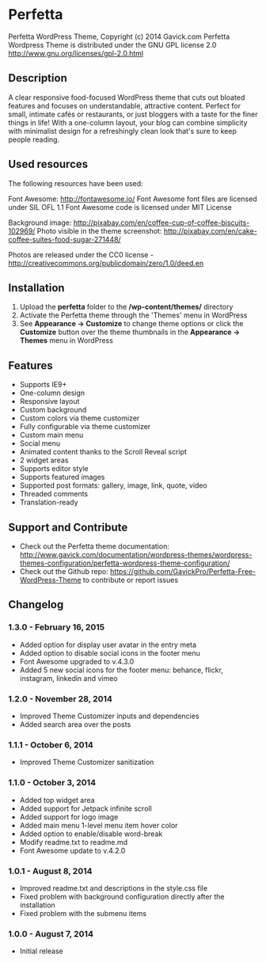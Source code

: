 # Perfetta

Perfetta WordPress Theme, Copyright (c) 2014 Gavick.com
Perfetta Wordpress Theme is distributed under the GNU GPL license 2.0
http://www.gnu.org/licenses/gpl-2.0.html

## Description

A clear responsive food-focused WordPress theme that cuts out bloated features and focuses on understandable, attractive content. Perfect for small, intimate cafés or restaurants, or just bloggers with a taste for the finer things in life! With a one-column layout, your blog can combine simplicity with minimalist design for a refreshingly clean look that's sure to keep people reading.

## Used resources

The following resources have been used:

Font Awesome: http://fontawesome.io/
Font Awesome font files are licensed under SIL OFL 1.1 
Font Awesome code is licensed under MIT License

Background image: http://pixabay.com/en/coffee-cup-of-coffee-biscuits-102969/
Photo visible in the theme screenshot: http://pixabay.com/en/cake-coffee-suites-food-sugar-271448/

Photos are released under the CC0 license - http://creativecommons.org/publicdomain/zero/1.0/deed.en

## Installation

1. Upload the **perfetta** folder to the **/wp-content/themes/** directory 
2. Activate the Perfetta theme through the 'Themes' menu in WordPress
3. See **Appearance -> Customize** to change theme options or click the **Customize** button over the theme thumbnails in the **Appearance -> Themes** menu in WordPress

## Features

* Supports IE9+
* One-column design
* Responsive layout
* Custom background
* Custom colors via theme customizer
* Fully configurable via theme customizer
* Custom main menu
* Social menu
* Animated content thanks to the Scroll Reveal script
* 2 widget areas
* Supports editor style
* Supports featured images
* Supported post formats: gallery, image, link, quote, video
* Threaded comments
* Translation-ready

## Support and Contribute
- Check out the Perfetta theme documentation: http://www.gavick.com/documentation/wordpress-themes/wordpress-themes-configuration/perfetta-wordpress-theme-configuration/
- Check out the Github repo: https://github.com/GavickPro/Perfetta-Free-WordPress-Theme to contribute or report issues

## Changelog

### 1.3.0 - February 16, 2015

- Added option for display user avatar in the entry meta
- Added option to disable social icons in the footer menu
- Font Awesome upgraded to v.4.3.0
- Added 5 new social icons for the footer menu: behance, flickr, instagram, linkedin and vimeo

### 1.2.0 - November 28, 2014

- Improved Theme Customizer inputs and dependencies
- Added search area over the posts

### 1.1.1 - October 6, 2014

- Improved Theme Customizer sanitization

### 1.1.0 - October 3, 2014

- Added top widget area
- Added support for Jetpack infinite scroll
- Added support for logo image
- Added main menu 1-level menu item hover color
- Added option to enable/disable word-break
- Modify readme.txt to readme.md
- Font Awesome update to v.4.2.0


### 1.0.1 - August 8, 2014

- Improved readme.txt and descriptions in the style.css file
- Fixed problem with background configuration directly after the installation
- Fixed problem with the submenu items

### 1.0.0 - August 7, 2014

- Initial release
